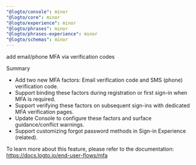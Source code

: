 ```yaml
---
"@logto/console": minor
"@logto/core": minor
"@logto/experience": minor
"@logto/phrases": minor
"@logto/phrases-experience": minor
"@logto/schemas": minor
---
```


add email/phone MFA via verification codes

Summary
- Add two new MFA factors: Email verification code and SMS (phone) verification code.
- Support binding these factors during registration or first sign-in when MFA is required.
- Support verifying these factors on subsequent sign-ins with dedicated MFA verification pages.
- Update Console to configure these factors and surface guidance/conflict warnings.
- Support customizing forgot password methods in Sign-in Experience (related).

To learn more about this feature, please refer to the documentation: https://docs.logto.io/end-user-flows/mfa
